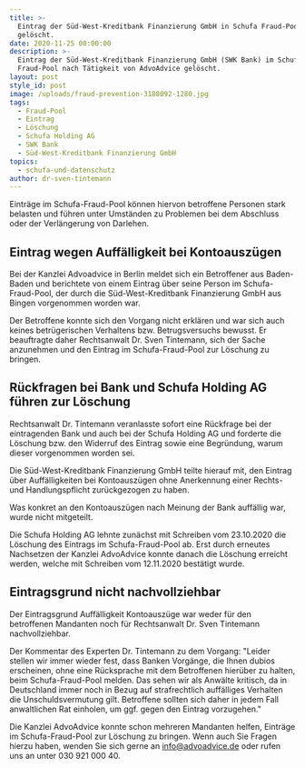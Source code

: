 ```yaml
---
title: >-
  Eintrag der Süd-West-Kreditbank Finanzierung GmbH in Schufa Fraud-Pool
  gelöscht.
date: 2020-11-25 00:00:00
description: >-
  Eintrag der Süd-West-Kreditbank Finanzierung GmbH (SWK Bank) im Schufa
  Fraud-Pool nach Tätigkeit von AdvoAdvice gelöscht.
layout: post
style_id: post
image: /uploads/fraud-prevention-3188092-1280.jpg
tags:
  - Fraud-Pool
  - Eintrag
  - Löschung
  - Schufa Holding AG
  - SWK Bank
  - Süd-West-Kreditbank Finanzierung GmbH
topics:
  - schufa-und-datenschutz
author: dr-sven-tintemann
---
```


Einträge im Schufa-Fraud-Pool können hiervon betroffene Personen stark belasten und führen unter Umständen zu Problemen bei dem Abschluss oder der Verlängerung von Darlehen.&nbsp;

## Eintrag wegen Auffälligkeit bei Kontoauszügen

Bei der Kanzlei Advoadvice in Berlin meldet sich ein Betroffener aus Baden-Baden und berichtete von einem Eintrag über seine Person im Schufa-Fraud-Pool, der durch die Süd-West-Kreditbank Finanzierung GmbH aus Bingen vorgenommen worden war.&nbsp;

Der Betroffene konnte sich den Vorgang nicht erklären und war sich auch keines betrügerischen Verhaltens bzw. Betrugsversuchs bewusst. Er beauftragte daher Rechtsanwalt Dr. Sven Tintemann, sich der Sache anzunehmen und den Eintrag im Schufa-Fraud-Pool zur Löschung zu bringen.&nbsp;

## Rückfragen bei Bank und Schufa Holding AG führen zur Löschung

Rechtsanwalt Dr. Tintemann veranlasste sofort eine Rückfrage bei der eintragenden Bank und auch bei der Schufa Holding AG und forderte die Löschung bzw. den Widerruf des Eintrag sowie eine Begründung, warum dieser vorgenommen worden sei.&nbsp;

Die Süd-West-Kreditbank Finanzierung GmbH teilte hierauf mit, den Eintrag über Auffälligkeiten bei Kontoauszügen ohne Anerkennung einer Rechts- und Handlungspflicht zurückgezogen zu haben.&nbsp;

Was konkret an den Kontoauszügen nach Meinung der Bank auffällig war, wurde nicht mitgeteilt.&nbsp;

Die Schufa Holding AG lehnte zunächst mit Schreiben vom 23.10.2020 die Löschung des Eintrags im Schufa-Fraud-Pool ab. Erst durch erneutes Nachsetzen der Kanzlei AdvoAdvice konnte danach die Löschung erreicht werden, welche mit Schreiben vom 12.11.2020 bestätigt wurde.&nbsp;

## Eintragsgrund nicht nachvollziehbar

Der Eintragsgrund Auffälligkeit Kontoauszüge war weder für den betroffenen Mandanten noch für Rechtsanwalt Dr. Sven Tintemann nachvollziehbar.&nbsp;

Der Kommentar des Experten Dr. Tintemann zu dem Vorgang: "Leider stellen wir immer wieder fest, dass Banken Vorgänge, die Ihnen dubios erscheinen, ohne eine Rücksprache mit dem Betroffenen hierüber zu halten, beim Schufa-Fraud-Pool melden. Das sehen wir als Anwälte kritisch, da in Deutschland immer noch in Bezug auf strafrechtlich auffälliges Verhalten die Unschuldsvermutung gilt. Betroffene sollten sich daher in jedem Fall anwaltlichen Rat einholen, um ggf. gegen den Eintrag vorzugehen."

Die Kanzlei AdvoAdvice konnte schon mehreren Mandanten helfen, Einträge im Schufa-Fraud-Pool zur Löschung zu bringen. Wenn auch Sie Fragen hierzu haben, wenden Sie sich gerne an info@advoadvice.de oder rufen uns an unter 030 921 000 40.&nbsp;

&nbsp;